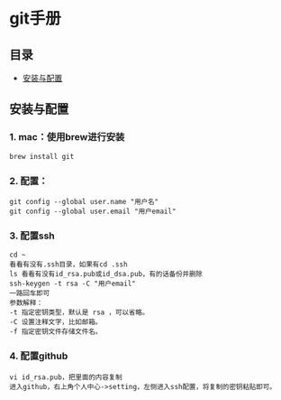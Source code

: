 # git手册

## 目录
- [安装与配置](#install)


## <a name = "install">安装与配置</a>
### 1. mac：使用brew进行安装
```
brew install git
```
### 2. 配置：
```
git config --global user.name "用户名"
git config --global user.email "用户email"
```
### 3. 配置ssh
```
cd ~ 
看看有没有.ssh目录，如果有cd .ssh
ls 看看有没有id_rsa.pub或id_dsa.pub，有的话备份并删除
ssh-keygen -t rsa -C "用户email"
一路回车即可
参数解释：
-t 指定密钥类型，默认是 rsa ，可以省略。
-C 设置注释文字，比如邮箱。
-f 指定密钥文件存储文件名。
```

### 4. 配置github
```
vi id_rsa.pub，把里面的内容复制
进入github，右上角个人中心->setting，左侧进入ssh配置，将复制的密钥粘贴即可。
```